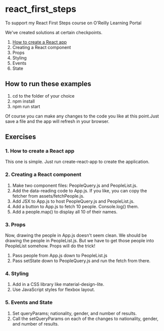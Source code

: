 # react_first_steps
To support my React First Steps course on O'Reilly Learning Portal

We've created solutions at certain checkpoints. 
1. [How to create a React app](01_how_to_create_a_react_app)
2. Creating a React component
3. Props
4. Styling
5. Events
6. State

## How to run these examples
1. cd to the folder of your choice
3. npm install
4. npm run start

Of course you can make any changes to the code you like at this point.Just save a file and the app will refresh in your browser.

## Exercises

### 1. How to create a React app
This one is simple. Just run create-react-app to create the application.

### 2. Creating a React component
1. Make two component files: PeopleQuery.js and PeopleList.js.
2. Add the data-reading code to App.js. If you like, you can copy the fetcher from assets/fetchPeople.js.
3. Add JSX to App.js to host PeopleQuery.js and PeopleList.js.
4. Add a button to App.js to fetch 10 people. Console.log() them.
5. Add a people.map() to display all 10 of their names.

### 3. Props
Now, drawing the people in App.js doesn't seem clean. We should be drawing the people in PeopleList.js. But we have to get those people into PeopleList somehow. Props will do the trick!
1. Pass people from App.js down to PeopleList.js
2. Pass setState down to PeopleQuery.js and run the fetch from there.

### 4. Styling
1. Add in a CSS library like material-design-lite.
2. Use JavaScript styles for flexbox layout.

### 5. Events and State

1. Set queryParams; nationality, gender, and number of results.
2. Call the setQueryParams on each of the changes to nationality, gender, and number of results.
